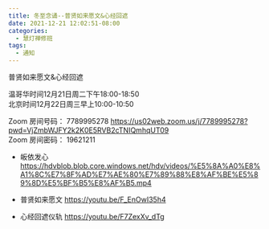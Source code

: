 ```yaml
---
title: 冬至念诵--普贤如来愿文&心经回遮
date: 2021-12-21 12:02:51-08:00
categories:
  - 慧灯禅修班
tags:
  - 通知
---
```

普贤如来愿文&心经回遮

温哥华时间12月21日周二下午18:00-18:50  
北京时间12月22日周三早上10:00-10:50  


Zoom 房间号码： 7789995278 <https://us02web.zoom.us/j/7789995278?pwd=VjZmbWJFY2k2K0E5RVB2cTNIQmhqUT09>  
Zoom 房间密码： 19621211  


- 皈依发心 <https://hdvblob.blob.core.windows.net/hdv/videos/%E5%8A%A0%E8%A1%8C%E7%8F%AD%E7%AE%80%E7%89%88%E8%AF%BE%E5%89%8D%E5%BF%B5%E8%AF%B5.mp4>

- 普贤如来愿文 <https://youtu.be/F_EnOwI35h4>

- 心经回遮仪轨 <https://youtu.be/F7ZexXv_dTg>

